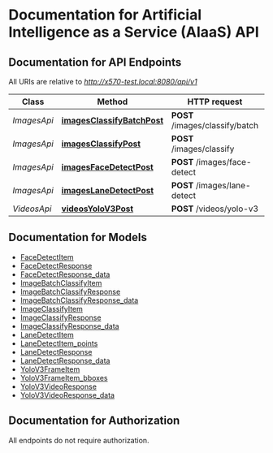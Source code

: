 # Documentation for Artificial Intelligence as a Service (AIaaS) API

<a name="documentation-for-api-endpoints"></a>
## Documentation for API Endpoints

All URIs are relative to *http://x570-test.local:8080/api/v1*

Class | Method | HTTP request | Description
------------ | ------------- | ------------- | -------------
*ImagesApi* | [**imagesClassifyBatchPost**](Apis/ImagesApi.md#imagesclassifybatchpost) | **POST** /images/classify/batch | 
*ImagesApi* | [**imagesClassifyPost**](Apis/ImagesApi.md#imagesclassifypost) | **POST** /images/classify | 
*ImagesApi* | [**imagesFaceDetectPost**](Apis/ImagesApi.md#imagesfacedetectpost) | **POST** /images/face-detect | 
*ImagesApi* | [**imagesLaneDetectPost**](Apis/ImagesApi.md#imageslanedetectpost) | **POST** /images/lane-detect | 
*VideosApi* | [**videosYoloV3Post**](Apis/VideosApi.md#videosyolov3post) | **POST** /videos/yolo-v3 | 


<a name="documentation-for-models"></a>
## Documentation for Models

 - [FaceDetectItem](./Models/FaceDetectItem.md)
 - [FaceDetectResponse](./Models/FaceDetectResponse.md)
 - [FaceDetectResponse_data](./Models/FaceDetectResponse_data.md)
 - [ImageBatchClassifyItem](./Models/ImageBatchClassifyItem.md)
 - [ImageBatchClassifyResponse](./Models/ImageBatchClassifyResponse.md)
 - [ImageBatchClassifyResponse_data](./Models/ImageBatchClassifyResponse_data.md)
 - [ImageClassifyItem](./Models/ImageClassifyItem.md)
 - [ImageClassifyResponse](./Models/ImageClassifyResponse.md)
 - [ImageClassifyResponse_data](./Models/ImageClassifyResponse_data.md)
 - [LaneDetectItem](./Models/LaneDetectItem.md)
 - [LaneDetectItem_points](./Models/LaneDetectItem_points.md)
 - [LaneDetectResponse](./Models/LaneDetectResponse.md)
 - [LaneDetectResponse_data](./Models/LaneDetectResponse_data.md)
 - [YoloV3FrameItem](./Models/YoloV3FrameItem.md)
 - [YoloV3FrameItem_bboxes](./Models/YoloV3FrameItem_bboxes.md)
 - [YoloV3VideoResponse](./Models/YoloV3VideoResponse.md)
 - [YoloV3VideoResponse_data](./Models/YoloV3VideoResponse_data.md)


<a name="documentation-for-authorization"></a>
## Documentation for Authorization

All endpoints do not require authorization.
